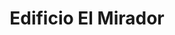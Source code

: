 ---
title: "Edificio El Mirador"
url: /ciudad-guayana-puerto-ordaz/edificio-el-mirador/
shop: centro comercial
---